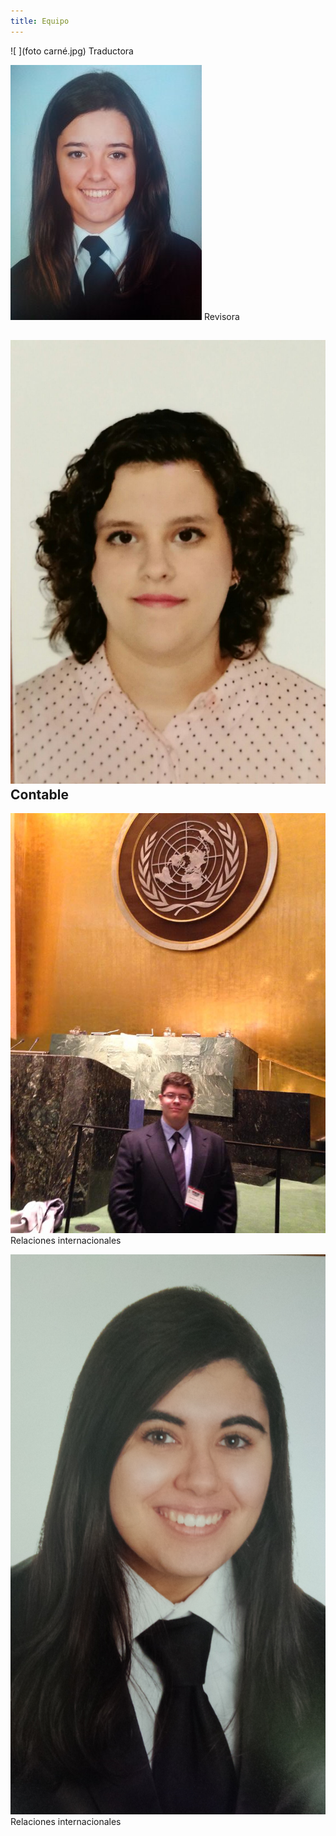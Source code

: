 ```yaml
---
title: Equipo
---
```


<style>
 .content .container img {
    width: 10em;
    float: left;
    margin-right: 1em;
 }
</style>
                                                                                                

 ![ ](foto carné.jpg)   Traductora                                 
 
 
![ ](virginia.jpg)    Revisora


![ ](Fotografía_Elena.jpeg) Contable
---
![ ](11083630_926155390751287_3063006943886712191_n.jpg) Relaciones internacionales

![ ](20140718_124722.jpg) Relaciones internacionales

<style>
 .content .container img {
    width: 10em;
    float: left;
    margin-right: 1em;
 }
</style>









